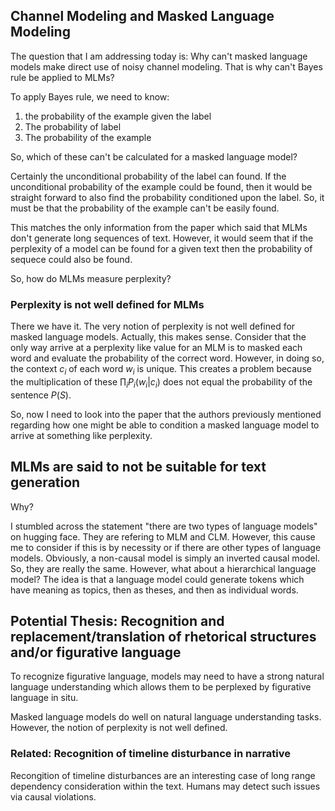 ## Channel Modeling and Masked Language Modeling

The question that I am addressing today is: Why can't masked language models make direct use of noisy channel modeling. That is why can't Bayes rule be applied to MLMs?

To apply Bayes rule, we need to know:
1. the probability of the example given the label 
2. The probability of label
3. The probability of the example

So, which of these can't be calculated for a masked language model?

Certainly the unconditional probability of the label can found. If the unconditional probability of the example could be found, then it would be straight forward to also find the probability conditioned upon the label. So, it must be that the probability of the example can't be easily found.

This matches the only information from the paper which said that MLMs don't generate long sequences of text. However, it would seem that if the perplexity of a model can be found for a given text then the probability of sequece could also be found. 

So, how do MLMs measure perplexity? 

### Perplexity is not well defined for MLMs

There we have it. The very notion of perplexity is not well defined for masked language models. Actually, this makes sense. Consider that the only way arrive at a perplexity like value for an MLM is to masked each word and evaluate the probability of the correct word. However, in doing so, the context $c_i$ of each word $w_i$ is unique. This creates a problem because the multiplication of these $\prod_{i} P_i(w_i|c_i)$ does not equal the probability of the sentence $P(S)$.

So, now I need to look into the paper that the authors previously mentioned regarding how one might be able to condition a masked language model to arrive at something like perplexity. 

## MLMs are said to not be suitable for text generation

Why?


I stumbled across the statement "there are two types of language models" on hugging face. They are refering to MLM and CLM. However, this cause me to consider if this is by necessity or if there are other types of language models. Obviously, a non-causal model is simply an inverted causal model. So, they are really the same. However, what about a hierarchical language model? The idea is that a language model could generate tokens which have meaning as topics, then as theses, and then as individual words. 


## Potential Thesis: Recognition and replacement/translation of rhetorical structures and/or figurative language

To recognize figurative language, models may need to have a strong natural language understanding which allows them to be perplexed by figurative language in situ. 

Masked language models do well on natural language understanding tasks. However, the notion of perplexity is not well defined. 

### Related: Recognition of timeline disturbance in narrative

Recongition of timeline disturbances are an interesting case of long range dependency consideration within the text. Humans may detect such issues via causal violations. 

